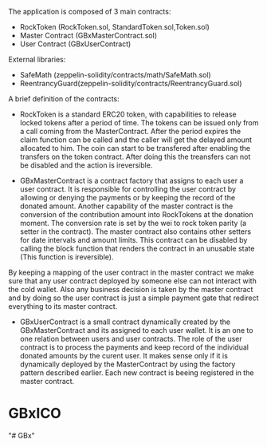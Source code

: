 The application is composed of 3 main contracts:

- RockToken (RockToken.sol, StandardToken.sol,Token.sol)
- Master Contract (GBxMasterContract.sol)
- User Contract (GBxUserContract)

External libraries:

- SafeMath (zeppelin-solidity/contracts/math/SafeMath.sol)
- ReentrancyGuard(zeppelin-solidity/contracts/ReentrancyGuard.sol)

A brief definition of the contracts:

- RockToken is a standard ERC20 token, with capabilities to release locked tokens after a period of time. The tokens can be issued only from a call coming from the MasterContract.
After the period expires the claim function can be called and the caller will get the delayed amount allocated to him. 
The coin can start to be transfered after enabling the transfers on the token contract. After doing this the treansfers can not be disabled and the action is ireversible.

- GBxMasterContract is a contract factory that assigns to each user a user contract. It is responsible for controlling the user contract by allowing or denying the payments or by keeping the record of the donated amount. Another capability of the master contract is the conversion of the contribution amount into RockTokens at the donation moment. The conversion rate is set by the wei to rock token parity (a setter in the contract). The master contract also contains other setters for date intervals and amount limits. 
This contract can be disabled by calling the block function that renders the contract in an unusable state (This function is ireversible).

By keeping a mapping of the user contract in the master contract we make sure that any user contract deployed by someone else can not interact with the cold wallet. Also any business decision is taken by the master contract and by doing so the user contract is just a simple payment gate that redirect everything to its master contract.

- GBxUserContract is a small contract dynamically created by the GBxMasterContract and its assigned to each user wallet. It is an one to one relation between users and user contracts. The role of the user contract is to process the payments and keep record of the individual donated amounts by the curent user. It makes sense only if it is dynamically deployed by the MasterContract by using the factory pattern described earlier. Each new contract is beeing registered in the master contract.



# GBxICO
"# GBx" 
